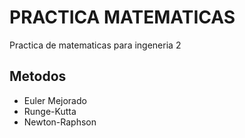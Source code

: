 # PRACTICA MATEMATICAS

Practica de matematicas para ingeneria 2

## Metodos

- Euler Mejorado
- Runge-Kutta
- Newton-Raphson
